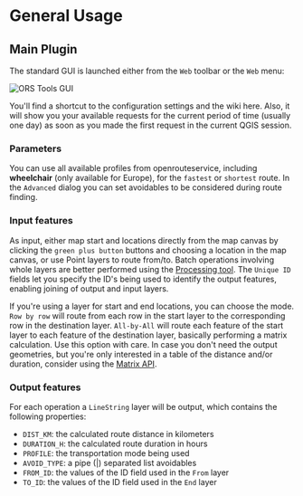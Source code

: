 # General Usage

## Main Plugin

The standard GUI is launched either from the `Web` toolbar or the `Web` menu:

![ORS Tools GUI](https://github.com/GIScience/orstools-qgis-plugin/blob/main/docs/wiki/wiki_orstools_01.png)

You'll find a shortcut to the configuration settings and the wiki here. Also, it will show you your available requests for the current period of time (usually one day) as soon as you made the first request in the current QGIS session.

### Parameters

You can use all available profiles from openrouteservice, including **wheelchair** (only available for Europe), for the `fastest` or `shortest` route. In the `Advanced` dialog you can set avoidables to be considered during route finding.

### Input features

As input, either map start and locations directly from the map canvas by clicking the `green plus button` buttons and choosing a location in the map canvas, or use Point layers to route from/to. Batch operations involving whole layers are better performed using the [Processing tool](#routing-processing). The `Unique ID` fields let you specify the ID's being used to identify the output features, enabling joining of output and input layers.

If you're using a layer for start and end locations, you can choose the mode. `Row by row` will route from each row in the start layer to the corresponding row in the destination layer. `All-by-All` will route each feature of the start layer to each feature of the destination layer, basically performing a matrix calculation. Use this option with care. In case you don't need the output geometries, but you're only interested in a table of the distance and/or duration, consider using the [Matrix API](#matrix-processing).

### Output features

For each operation a `LineString` layer will be output, which contains the following properties:

- `DIST_KM`: the calculated route distance in kilometers
- `DURATION_H`: the calculated route duration in hours
- `PROFILE`: the transportation mode being used
- `AVOID_TYPE`: a pipe (|) separated list avoidables
- `FROM_ID`: the values of the ID field used in the `From` layer
- `TO_ID`: the values of the ID field used in the `End` layer
